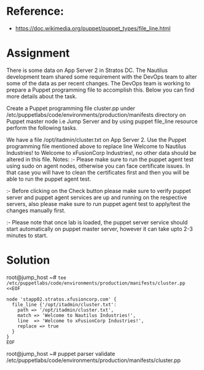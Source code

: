 # Reference:
 * https://doc.wikimedia.org/puppet/puppet_types/file_line.html
# Assignment
There is some data on App Server 2 in Stratos DC. The Nautilus development team shared some requirement with the DevOps team to alter some of the data as per recent changes. The DevOps team is working to prepare a Puppet programming file to accomplish this. Below you can find more details about the task.



Create a Puppet programming file cluster.pp under /etc/puppetlabs/code/environments/production/manifests directory on Puppet master node i.e Jump Server and by using puppet file_line resource perform the following tasks.

We have a file /opt/itadmin/cluster.txt on App Server 2. Use the Puppet programming file mentioned above to replace line Welcome to Nautilus Industries! to Welcome to xFusionCorp Industries!, no other data should be altered in this file.
Notes: :- Please make sure to run the puppet agent test using sudo on agent nodes, otherwise you can face certificate issues. In that case you will have to clean the certificates first and then you will be able to run the puppet agent test.

:- Before clicking on the Check button please make sure to verify puppet server and puppet agent services are up and running on the respective servers, also please make sure to run puppet agent test to apply/test the changes manually first.

:- Please note that once lab is loaded, the puppet server service should start automatically on puppet master server, however it can take upto 2-3 minutes to start.

# Solution

root@jump_host ~# `tee /etc/puppetlabs/code/environments/production/manifests/cluster.pp <<EOF`
```
node 'stapp02.stratos.xfusioncorp.com' {
  file_line {'/opt/itadmin/cluster.txt':
    path => '/opt/itadmin/cluster.txt',
    match => 'Welcome to Nautilus Industries!',
    line  => 'Welcome to xFusionCorp Industries!',
    replace => true
  }
}
EOF
```
root@jump_host ~# puppet parser validate /etc/puppetlabs/code/environments/production/manifests/cluster.pp
